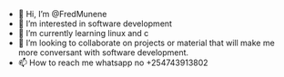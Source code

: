 - 👋 Hi, I’m @FredMunene
- 👀 I’m interested in software development
- 🌱 I’m currently learning linux and c
- 💞️ I’m looking to collaborate on projects or material that will make me more conversant with software development.
- 📫 How to reach me whatsapp no +254743913802
<!---
FredMunene/FredMunene is a ✨ special ✨ repository because its `README.md` (this file) appears on your GitHub profile.
You can click the Preview link to take a look at your changes.
--->
